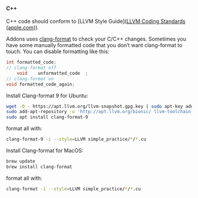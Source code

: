 #### C++
C++ code should conform to [LLVM Style Guide]([LLVM Coding Standards (apple.com)](https://opensource.apple.com/source/lldb/lldb-112/llvm/docs/CodingStandards.html)).

Addons uses [clang-format](https://clang.llvm.org/docs/ClangFormat.html)
to check your C/C++ changes. Sometimes you have some manually formatted
code that you don’t want clang-format to touch.
You can disable formatting like this:

```cpp
int formatted_code;
// clang-format off
    void    unformatted_code  ;
// clang-format on
void formatted_code_again;
```

Install Clang-format 9 for Ubuntu:

```bash
wget -O - https://apt.llvm.org/llvm-snapshot.gpg.key | sudo apt-key add - 
sudo add-apt-repository -u 'http://apt.llvm.org/bionic/ llvm-toolchain-bionic-9 main'
sudo apt install clang-format-9
```

format all with:
```bash
clang-format-9 -i --style=LLVM simple_practice/*/*.cu
```

Install Clang-format for MacOS:
```bash
brew update
brew install clang-format
```

format all with:
```bash
clang-format -i --style=LLVM simple_practice/*/*.cu
```

